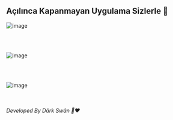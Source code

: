 <h2 > Açılınca Kapanmayan Uygulama Sizlerle 👋 </h2>


![image](https://user-images.githubusercontent.com/80572575/148635966-1d11e2df-3743-4cfd-b683-9bc389bd995a.png)

<br>

<br>

![image](https://user-images.githubusercontent.com/80572575/148636001-9bafdc1c-26e6-41e6-9c2c-7317e83ff519.png)

<br> 

<br>

![image](https://user-images.githubusercontent.com/80572575/148636013-2c048bb0-c3d4-4b83-a542-17b3d096ec70.png)


<br> 

<a href="[url=https://www.hizliresim.com/d48n7mk][img]https://i.hizliresim.com/d48n7mk.[/img][/url]" alt="" width="40" height="40"/> </a>



<h6>Developed By Dârk Swân  👋❤️</h6>


